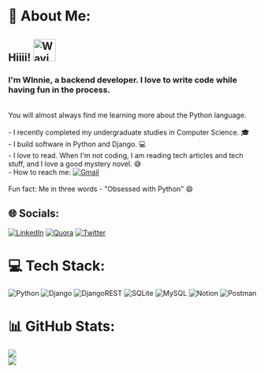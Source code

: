 # 💫 About Me:
## Hiiii! <img src="https://raw.githubusercontent.com/nixin72/nixin72/master/wave.gif" alt="Waving hand animated gif" height="45" width="45" style="max-width: 100%; display: inline-block;" data-target="animated-image.originalImage">  <br><h3>I'm WInnie, a backend developer. I love to write code while having fun in the process.</h3> <br>You will almost always find me learning more about the Python language.<br><br>- I recently completed my undergraduate studies in Computer Science. :mortar_board: <br>- I build software in Python and Django. :computer: <br>- I love to read. When I'm not coding, I am reading tech articles and tech stuff, and I love a good mystery novel. :sweat_smile:<br>- How to reach me: [![Gmail](https://img.shields.io/badge/Gmail-D14836?style=flat&logo=gmail&logoColor=white)](mailto:winifredigboama@gmail.com)  <br><br>Fun fact: Me in three words - "Obsessed with Python" :smile: <br>


## 🌐 Socials:
[![LinkedIn](https://img.shields.io/badge/LinkedIn-%230077B5.svg?logo=linkedin&logoColor=white)](https://linkedin.com/in/winifred-igboama-39a8b8190) [![Quora](https://img.shields.io/badge/Quora-%23B92B27.svg?logo=Quora&logoColor=white)](https://quora.com/profile/Winifred-Igboama) [![Twitter](https://img.shields.io/badge/Twitter-%231DA1F2.svg?logo=Twitter&logoColor=white)](https://twitter.com/@__WinnieFred__) 

# 💻 Tech Stack:
![Python](https://img.shields.io/badge/python-3670A0?style=plastic&logo=python&logoColor=ffdd54) ![Django](https://img.shields.io/badge/django-%23092E20.svg?style=plastic&logo=django&logoColor=white) ![DjangoREST](https://img.shields.io/badge/DJANGO-REST-ff1709?style=plastic&logo=django&logoColor=white&color=ff1709&labelColor=gray) ![SQLite](https://img.shields.io/badge/sqlite-%2307405e.svg?style=plastic&logo=sqlite&logoColor=white) ![MySQL](https://img.shields.io/badge/mysql-%2300f.svg?style=plastic&logo=mysql&logoColor=white) ![Notion](https://img.shields.io/badge/Notion-%23000000.svg?style=plastic&logo=notion&logoColor=white) ![Postman](https://img.shields.io/badge/Postman-FF6C37?style=plastic&logo=postman&logoColor=white)
# 📊 GitHub Stats:
![](https://github-readme-stats.vercel.app/api?username=Winnie-Fred&theme=blueberry&hide_border=false&include_all_commits=true&count_private=true)<br/>
![](https://github-readme-streak-stats.herokuapp.com/?user=Winnie-Fred&theme=blueberry&hide_border=false)<br/>
